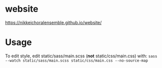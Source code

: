 # website

https://nikkeichoralensemble.github.io/website/

# Usage

To edit style, edit static/sass/main.scss (**not** static/css/main.css) with:
`sass --watch static/sass/main.scss static/css/main.css --no-source-map`
